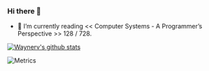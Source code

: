 ### Hi there 👋

- 🌱 I’m currently reading << Computer Systems - A Programmer’s Perspective >> 128 / 728.

<!--
**waynerv/waynerv** is a ✨ _special_ ✨ repository because its `README.md` (this file) appears on your GitHub profile.

Here are some ideas to get you started:

- 🔭 I’m currently working on ...
- 🌱 I’m currently learning ...
- 👯 I’m looking to collaborate on ...
- 🤔 I’m looking for help with ...
- 💬 Ask me about ...
- 📫 How to reach me: ...
- 😄 Pronouns: ...
- ⚡ Fun fact: ...
-->

[![Waynerv's github stats](https://github-readme-stats.vercel.app/api?username=waynerv)](https://github.com/anuraghazra/github-readme-stats)

![Metrics](https://metrics.lecoq.io/waynerv?template=classic&languages=1&introduction=1&pagespeed=1&lines=1&activity=1&achievements=1&languages.ignored=html%2Ccss&languages.colors=github&languages.threshold=0%25&introduction.title=true&activity.limit=5&activity.days=14&activity.filter=all&activity.visibility=all&activity.timestamps=false&achievements.threshold=C&achievements.secrets=true&achievements.limit=0&pagespeed.url=waynerv.com&pagespeed.detailed=false&pagespeed.screenshot=true&config.timezone=Asia%2FShanghai)
